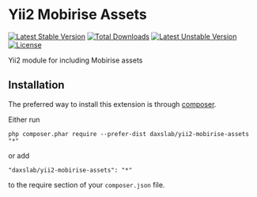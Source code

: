 Yii2 Mobirise Assets
===============

[![Latest Stable Version](https://poser.pugx.org/daxslab/yii2-mobirise-assets/v/stable.svg)](https://packagist.org/packages/daxslab/yii2-mobirise-assets)
[![Total Downloads](https://poser.pugx.org/daxslab/yii2-mobirise-assets/downloads)](https://packagist.org/packages/daxslab/yii2-mobirise-assets)
[![Latest Unstable Version](https://poser.pugx.org/daxslab/yii2-mobirise-assets/v/unstable.svg)](https://packagist.org/packages/daxslab/yii2-mobirise-assets)
[![License](https://poser.pugx.org/daxslab/yii2-mobirise-assets/license.svg)](https://packagist.org/packages/daxslab/yii2-mobirise-assets)

Yii2 module for including Mobirise assets

Installation
------------

The preferred way to install this extension is through [composer](http://getcomposer.org/download/).

Either run

```
php composer.phar require --prefer-dist daxslab/yii2-mobirise-assets "*"
```

or add

```
"daxslab/yii2-mobirise-assets": "*"
```

to the require section of your `composer.json` file.

